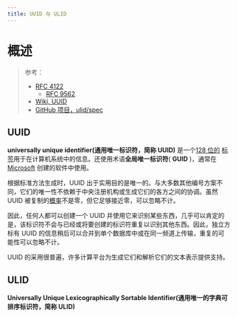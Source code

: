 ```yaml
---
title: UUID 与 ULID
---
```


# 概述

> 参考：
>
> - [RFC 4122](https://datatracker.ietf.org/doc/html/rfc4122)
>   - [RFC 9562](https://datatracker.ietf.org/doc/html/rfc9562)
> - [Wiki, UUID](https://en.wikipedia.org/wiki/Universally_unique_identifier)
> - [GitHub 项目，ulid/spec](https://github.com/ulid/spec)

## UUID

**universally unique identifier(通用唯一标识符，简称 UUID)** 是一个[128 位的](https://en.wikipedia.org/wiki/128-bit) [标签](https://en.wikipedia.org/wiki/Nominal_number)用于在计算机系统中的信息。还使用术语**全局唯一标识符**( **GUID** )，通常在 [Microsoft](https://en.wikipedia.org/wiki/Microsoft) 创建的软件中使用。

根据标准方法生成时，UUID 出于实用目的是唯一的。与大多数其他编号方案不同，它们的唯一性不依赖于中央注册机构或生成它们的各方之间的协调。虽然 UUID 被复制的[概率](https://en.wikipedia.org/wiki/Probability)不是零，但它足够接近零，可以忽略不计。

因此，任何人都可以创建一个 UUID 并使用它来识别某些东西，几乎可以肯定的是，该标识符不会与已经或将要创建的标识符重复以识别其他东西。因此，独立方标有 UUID 的信息稍后可以合并到单个数据库中或在同一频道上传输，重复的可能性可以忽略不计。

UUID 的采用很普遍，许多计算平台为生成它们和解析它们的文本表示提供支持。

## ULID

**Universally Unique Lexicographically Sortable Identifier(通用唯一的字典可排序标识符，简称 ULID)**

